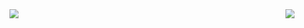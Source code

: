 
<img align="left" src="https://github-readme-stats.vercel.app/api/top-langs/?username=stars-one&theme=vue&layout=compact&card_width=450&langs_count=10&hide=html,css" />

<img align="right" src="https://github-readme-stats.vercel.app/api?username=stars-one&show_icons=true&icon_color=CE1D2D&text_color=718096&bg_color=ffffff&hide_title=true" />



